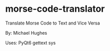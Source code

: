 # morse-code-translator
Translate Morse Code to Text and Vice Versa


By: Michael Hughes

Uses: PyQt6 
      gettext
      sys
